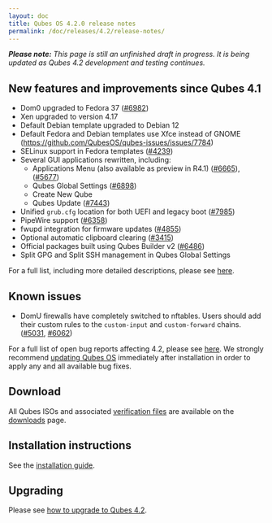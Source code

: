 ```yaml
---
layout: doc
title: Qubes OS 4.2.0 release notes
permalink: /doc/releases/4.2/release-notes/
---
```


_**Please note:** This page is still an unfinished draft in progress. It is being updated as Qubes 4.2 development and testing continues._

## New features and improvements since Qubes 4.1

- Dom0 upgraded to Fedora 37 ([#6982](https://github.com/QubesOS/qubes-issues/issues/6982))
- Xen upgraded to version 4.17
- Default Debian template upgraded to Debian 12
- Default Fedora and Debian templates use Xfce instead of GNOME (https://github.com/QubesOS/qubes-issues/issues/7784)
- SELinux support in Fedora templates ([#4239](https://github.com/QubesOS/qubes-issues/issues/4239))
- Several GUI applications rewritten, including:
  - Applications Menu (also available as preview in R4.1) ([#6665](https://github.com/QubesOS/qubes-issues/issues/6665)), ([#5677](https://github.com/QubesOS/qubes-issues/issues/5677))
  - Qubes Global Settings ([#6898](https://github.com/QubesOS/qubes-issues/issues/6898))
  - Create New Qube
  - Qubes Update ([#7443](https://github.com/QubesOS/qubes-issues/issues/7443))
- Unified `grub.cfg` location for both UEFI and legacy boot ([#7985](https://github.com/QubesOS/qubes-issues/issues/7985))
- PipeWire support ([#6358](https://github.com/QubesOS/qubes-issues/issues/6358))
- fwupd integration for firmware updates ([#4855](https://github.com/QubesOS/qubes-issues/issues/4855))
- Optional automatic clipboard clearing ([#3415](https://github.com/QubesOS/qubes-issues/issues/3415))
- Official packages built using Qubes Builder v2 ([#6486](https://github.com/QubesOS/qubes-issues/issues/6486))
- Split GPG and Split SSH management in Qubes Global Settings

For a full list, including more detailed descriptions, please see
[here](https://github.com/QubesOS/qubes-issues/issues?q=is%3Aissue+sort%3Aupdated-desc+milestone%3A%22Release+4.2%22+label%3A%22release+notes%22+is%3Aclosed).

## Known issues

- DomU firewalls have completely switched to nftables. Users should add their custom rules to the `custom-input` and `custom-forward` chains. ([#5031](https://github.com/QubesOS/qubes-issues/issues/5031), [#6062](https://github.com/QubesOS/qubes-issues/issues/6062))

For a full list of open bug reports affecting 4.2, please see [here](https://github.com/QubesOS/qubes-issues/issues?q=is%3Aissue+label%3Aaffects-4.2+label%3A%22T%3A+bug%22+is%3Aopen). We strongly recommend [updating Qubes OS](/doc/how-to-update/) immediately after installation in order to apply any and all available bug fixes.

## Download

All Qubes ISOs and associated [verification files](/security/verifying-signatures/) are available on the [downloads](/downloads/) page.

## Installation instructions

See the [installation guide](/doc/installation-guide/).

## Upgrading

Please see [how to upgrade to Qubes 4.2](/doc/upgrade/4.2/).
